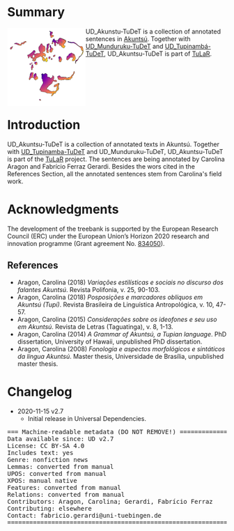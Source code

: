 # Summary

<p>
<img align="left" src="not-to-release/tupi1.png" width="180" height="180">
UD_Akunstu-TuDeT is a collection of annotated sentences in <a href="http://endangeredlanguages.com/lang/1567"> Akuntsú</a>.
Together with <a href="http://www.endangeredlanguages.com/lang/2981">UD_Munduruku-TuDeT</a> and <a href="https://github.com/UniversalDependencies/UD_Tupinambá-TuDeT">UD_Tupinambá-TuDeT</a>, UD_Akuntsu-TuDeT is part of <a href="https://tular.org">TuLaR</a>. </p>

</br>
</br>
</br>
</br>
</br>

# Introduction

UD_Akuntsu-TuDeT is a collection of annotated texts in Akuntsú. Together with [UD_Tupinamba-TuDeT](https://github.com/UniversalDependencies/UD_Tupinamba-TuDeT) and UD_Munduruku-TuDeT, UD_Akuntsu-TuDeT is part of the [TuLaR](https://tular.org) project.  The sentences are being annotated by Carolina Aragon and Fabrício Ferraz Gerardi. Besides the wors cited in the References Section, all the annotated sentences stem from Carolina's field work. 


# Acknowledgments

The development of the treebank is supported by the European Research Council (ERC) under the European Union’s Horizon 2020 research and innovation programme (Grant agreement No. [834050](https://uni-tuebingen.de/fakultaeten/philosophische-fakultaet/fachbereiche/neuphilologie/seminar-fuer-sprachwissenschaft/arbeitsbereiche/allg-sprachwissenschaft/projekte/crosslingference/)).

## References
  
* Aragon, Carolina (2018) *Variações estilísticas e sociais no discurso dos falantes Akuntsú*. Revista Polifonia, v. 25, 90-103. 
* Aragon, Carolina (2018) *Posposições e marcadores oblíquos em Akuntsú (Tupí)*. Revista Brasileira de Linguística Antropológica, v. 10, 47-57. 
* Aragon, Carolina (2015) *Considerações sobre os ideofones e seu uso em Akuntsú*. Revista de Letras (Taguatinga), v. 8, 1-13.
* Aragon, Carolina (2014) *A Grammar of Akuntsú, a Tupian language*. PhD dissertation, University of Hawaii, unpublished PhD dissertation. 
* Aragon, Carolina (2008) *Fonologia e aspectos morfológicos e sintáticos da língua Akuntsú*. Master thesis, Universidade de Brasília, unpublished master thesis.


# Changelog

* 2020-11-15 v2.7
  * Initial release in Universal Dependencies.


<pre>
=== Machine-readable metadata (DO NOT REMOVE!) ================================
Data available since: UD v2.7
License: CC BY-SA 4.0
Includes text: yes
Genre: nonfiction news
Lemmas: converted from manual
UPOS: converted from manual
XPOS: manual native
Features: converted from manual
Relations: converted from manual
Contributors: Aragon, Carolina; Gerardi, Fabrício Ferraz
Contributing: elsewhere
Contact: fabricio.gerardi@uni-tuebingen.de
===============================================================================
</pre>
